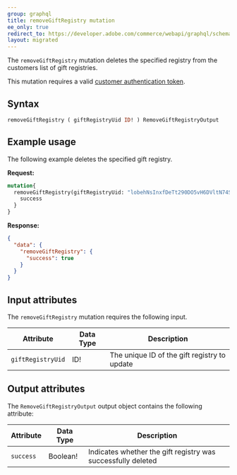 ```yaml
---
group: graphql
title: removeGiftRegistry mutation
ee_only: true
redirect_to: https://developer.adobe.com/commerce/webapi/graphql/schema/gift-registry/mutations/remove/
layout: migrated
---
```

The `removeGiftRegistry` mutation deletes the specified registry from the customers list of gift registries.

This mutation requires a valid [customer authentication token]({{page.baseurl}}/graphql/mutations/generate-customer-token.html).

## Syntax

```graphql
removeGiftRegistry ( giftRegistryUid ID! ) RemoveGiftRegistryOutput
```

## Example usage

The following example deletes the specified gift registry.

**Request:**

```graphql
mutation{
  removeGiftRegistry(giftRegistryUid: "lobehNsInxfDeTt290DO5vH6DVltN74S"){
    success
  }
}
```

**Response:**

```json
{
  "data": {
    "removeGiftRegistry": {
      "success": true
    }
  }
}
```

## Input attributes

The `removeGiftRegistry` mutation requires the following input.

Attribute |  Data Type | Description
--- | --- | ---
`giftRegistryUid` | ID! | The unique ID of the gift registry to update

## Output attributes

The `RemoveGiftRegistryOutput` output object contains the following attribute:

Attribute |  Data Type | Description
--- | --- | ---
`success` | Boolean! | Indicates whether the gift registry was successfully deleted
